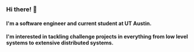 ### Hi there! 👋

#### I'm a software engineer and current student at UT Austin. 

#### I'm interested in tackling challenge projects in everything from low level systems to extensive distributed systems.

